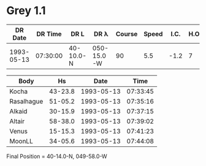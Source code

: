 # Grey 1.1

| DR Date    | DR Time  | DR L      | DR λ       | Course | Speed | I.C. | H.O.E | Temp. | Press. | Fix Date   | Fix Time |
| ---------- | -------- | --------- | ---------- | ------ | ----- | ---- | ----- | ----- | ------ | ---------- | -------- |
| 1993-05-13 | 07:30:00 | 40-10.0-N | 050-15.0-W | 90     | 5.5   | -1.2 | 7     | 10    | 1010   | 1993-05-13 | 07:44:00 | 
 
| Body       | Hs      | Date       | Time     |
| ---------- | ------- | ---------- | -------- |
| Kocha      | 43-23.8 | 1993-05-13 | 07:33:45 |
| Rasalhague | 51-05.2 | 1993-05-13 | 07:35:16 |
| Alkaid     | 30-15.9 | 1993-05-13 | 07:37:15 |
| Altair     | 58-38.0 | 1993-05-13 | 07:39:02 |
| Venus      | 15-15.3 | 1993-05-13 | 07:41:23 |
| MoonLL     | 34-05.6 | 1993-05-13 | 07:44:08 |


Final Position = 40-14.0-N, 049-58.0-W
